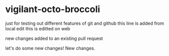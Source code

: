 # vigilant-octo-broccoli
just for testing out different features of git and github
this line is added from local edit
this is editted on web

new changes added to an existing pull request

let's do some new changes!
New changes.